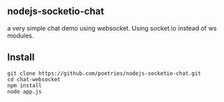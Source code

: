 nodejs-socketio-chat
---

a very simple chat demo using websocket. Using socket.io instead of ws modules.


Install
---

```{bash}
git clone https://github.com/poetries/nodejs-socketio-chat.git
cd chat-websocket
npm install
node app.js
```


